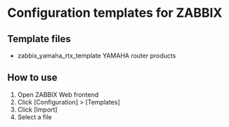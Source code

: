 # Configuration templates for ZABBIX

## Template files

* zabbix_yamaha_rtx_template    YAMAHA router products


## How to use

1. Open ZABBIX Web frontend
2. Click [Configuration] > [Templates]
3. Click [Import]
4. Select a file
